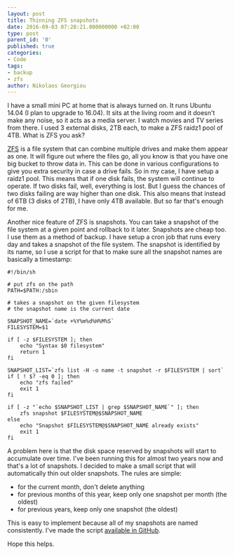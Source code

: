 ```yaml
---
layout: post
title: Thinning ZFS snapshots
date: 2016-09-03 07:28:21.000000000 +02:00
type: post
parent_id: '0'
published: true
categories:
- Code
tags:
- backup
- zfs
author: Nikolaos Georgiou
---
```


I have a small mini PC at home that is always turned on. It runs Ubuntu 14.04 (I plan to upgrade to 16.04). It sits at the living room and it doesn't make any noise, so it acts as a media server. I watch movies and TV series from there. I used 3 external disks, 2TB each, to make a ZFS raidz1 pool of 4TB. What is ZFS you ask?<!--more-->

<a href="https://en.wikipedia.org/wiki/ZFS">ZFS</a> is a file system that can combine multiple drives and make them appear as one. It will figure out where the files go, all you know is that you have one big bucket to throw data in. This can be done in various configurations to give you extra security in case a drive fails. So in my case, I have setup a raidz1 pool. This means that if one disk fails, the system will continue to operate. If two disks fail, well, everything is lost. But I guess the chances of two disks failing are way higher than one disk. This also means that instead of 6TB (3 disks of 2TB), I have only 4TB available. But so far that's enough for me.

Another nice feature of ZFS is snapshots. You can take a snapshot of the file system at a given point and rollback to it later. Snapshots are cheap too. I use them as a method of backup. I have setup a cron job that runs every day and takes a snapshot of the file system. The snapshot is identified by its name, so I use a script for that to make sure all the snapshot names are basically a timestamp:

```
#!/bin/sh

# put zfs on the path
PATH=$PATH:/sbin

# takes a snapshot on the given filesystem
# the snapshot name is the current date

SNAPSHOT_NAME=`date +%Y%m%d%H%M%S`
FILESYSTEM=$1

if [ -z $FILESYSTEM ]; then
	echo "Syntax $0 filesystem"
	return 1
fi

SNAPSHOT_LIST=`zfs list -H -o name -t snapshot -r $FILESYSTEM | sort`
if [ ! $? -eq 0 ]; then
	echo "zfs failed"
	exit 1
fi

if [ -z "`echo $SNAPSHOT_LIST | grep $SNAPSHOT_NAME`" ]; then
	zfs snapshot $FILESYSTEM@$SNAPSHOT_NAME
else
	echo "Snapshot $FILESYSTEM@$SNAPSHOT_NAME already exists"
	exit 1
fi
```

A problem here is that the disk space reserved by snapshots will start to accumulate over time. I've been running this for almost two years now and that's a lot of snapshots. I decided to make a small script that will automatically thin out older snapshots. The rules are simple:
<ul>
<li>for the current month, don't delete anything</li>
<li>for previous months of this year, keep only one snapshot per month (the oldest)</li>
<li>for previous years, keep only one snapshot (the oldest)</li>
</ul>

This is easy to implement because all of my snapshots are named consistently. I've made the script <a href="https://github.com/ngeor/zfs-snapshot-trimmer">available in GitHub</a>.

Hope this helps.
